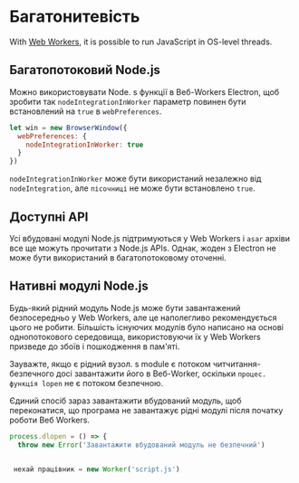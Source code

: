 # Багатонитевість

With [Web Workers][web-workers], it is possible to run JavaScript in OS-level threads.

## Багатопотоковий Node.js

Можно використовувати Node. s функції в Веб-Workers Electron, щоб зробити так `nodeIntegrationInWorker` параметр повинен бути встановлений на `true` в `webPreferences`.

```javascript
let win = new BrowserWindow({
  webPreferences: {
    nodeIntegrationInWorker: true
  }
})
```

`nodeIntegrationInWorker` може бути використаний незалежно від `nodeIntegration`, але `пісочниці` не може бути встановлено `true`.

## Доступні API

Усі вбудовані модулі Node.js підтримуються у Web Workers і `asar` архіви все ще можуть прочитати з Node.js APIs. Однак, жоден з Electron не може бути використаний в багатопотоковому оточенні.

## Нативні модулі Node.js

Будь-який рідний модуль Node.js може бути завантажений безпосередньо у Web Workers, але це наполегливо рекомендується цього не робити. Більшість існуючих модулів було написано на основі однопотокового середовища, використовуючи їх у Web Workers призведе до збоїв і пошкодження в пам'яті.

Зауважте, якщо є рідний вузол. s module є потоком читчитання-безпечного досі завантажити його в Веб-Worker, оскільки `процес. функція lopen` не є потоком безпечною.

Єдиний спосіб зараз завантажити вбудований модуль, щоб переконатися, що програма не завантажує рідні модулі після початку роботи Веб Workers.

```javascript
process.dlopen = () => {
  throw new Error('Завантажити вбудований модуль не безпечний')


 нехай працівник = new Worker('script.js')
```

[web-workers]: https://developer.mozilla.org/en/docs/Web/API/Web_Workers_API/Using_web_workers
